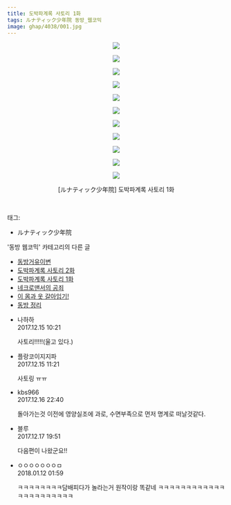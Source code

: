 ```yaml
---
title: 도박파계록 사토리 1화
tags: ルナティック少年院 동방_웹코믹
image: ghap/4038/001.jpg
---
```

<div class="article">
<p style="text-align: center; clear: none; float: none;"><img src="{{ site.nasurl }}/ghap/4038/001.jpg"/></p>
<p style="text-align: center; clear: none; float: none;"><img src="{{ site.nasurl }}/ghap/4038/002.jpg"/></p>
<p style="text-align: center; clear: none; float: none;"><img src="{{ site.nasurl }}/ghap/4038/003.jpg"/></p>
<p style="text-align: center; clear: none; float: none;"><img src="{{ site.nasurl }}/ghap/4038/004.jpg"/></p>
<p style="text-align: center; clear: none; float: none;"><img src="{{ site.nasurl }}/ghap/4038/005.jpg"/></p>
<p style="text-align: center; clear: none; float: none;"><img src="{{ site.nasurl }}/ghap/4038/006.jpg"/></p>
<p style="text-align: center; clear: none; float: none;"><img src="{{ site.nasurl }}/ghap/4038/007.jpg"/></p>
<p style="text-align: center; clear: none; float: none;"><img src="{{ site.nasurl }}/ghap/4038/008.jpg"/></p>
<p style="text-align: center; clear: none; float: none;"><img src="{{ site.nasurl }}/ghap/4038/009.jpg"/></p>
<p style="text-align: center; clear: none; float: none;"><img src="{{ site.nasurl }}/ghap/4038/010.jpg"/></p>
<p style="text-align: center; clear: none; float: none;"><img src="{{ site.nasurl }}/ghap/4038/011.jpg"/></p>
<p style="text-align: center; clear: none; float: none;">[ルナティック少年院] 도박파계록 사토리 1화</p>
<p><br/></p>
</div><div class="tagTrail">
<p>태그: </p>
<ul>
<li>ルナティック少年院</li>
</ul>
</div><div class="another">
<p>'동방 웹코믹' 카테고리의 다른 글</p>
<ul>
<li><a href="/2017-12-15-ghap_4042">동방거유이변</a></li>
<li><a href="/2017-12-15-ghap_4039">도박파계록 사토리 2화</a></li>
<li><a href="/2017-12-15-ghap_4038">도박파계록 사토리 1화</a></li>
<li><a href="/2017-12-12-ghap_4029">네크로맨서의 공죄</a></li>
<li><a href="/2017-12-12-ghap_4028">이 몸과 옷 갈아입기!</a></li>
<li><a href="/2017-12-01-ghap_4016">동방 정리</a></li>
</ul>
</div><div class="cb_module cb_fluid">
<div class="cb_wrt cb_profile">
<div class="comment">
<ul>
<li class="cb_thumb_off" id="comment15152584">
<div class="cb_comment_area">
<div class="cb_info_area">
<div class="cb_section">
<span class="cb_nick_name">나하하</span>
</div>
<div class="cb_section">
<span class="cb_date">2017.12.15 10:21 </span>
</div>
</div>
<div class="cb_dsc_comment">
<p class="cb_dsc">
											사토리!!!!!(울고 있다.)
										</p>
</div>
</div></li>
<li class="cb_thumb_off" id="comment15152614">
<div class="cb_comment_area">
<div class="cb_info_area">
<div class="cb_section">
<span class="cb_nick_name">플랑코이지지파</span>
</div>
<div class="cb_section">
<span class="cb_date">2017.12.15 11:21 </span>
</div>
</div>
<div class="cb_dsc_comment">
<p class="cb_dsc">
											사토링 ㅠㅠ
										</p>
</div>
</div></li>
<li class="cb_thumb_off" id="comment15153565">
<div class="cb_comment_area">
<div class="cb_info_area">
<div class="cb_section">
<span class="cb_nick_name">kbs966</span>
</div>
<div class="cb_section">
<span class="cb_date">2017.12.16 22:40 </span>
</div>
</div>
<div class="cb_dsc_comment">
<p class="cb_dsc">
											돌아가는것 이전에 영양실조에 과로, 수면부족으로 먼저 명계로 떠날것같다.
										</p>
</div>
</div></li>
<li class="cb_thumb_off" id="comment15154085">
<div class="cb_comment_area">
<div class="cb_info_area">
<div class="cb_section">
<span class="cb_nick_name">블루</span>
</div>
<div class="cb_section">
<span class="cb_date">2017.12.17 19:51 </span>
</div>
</div>
<div class="cb_dsc_comment">
<p class="cb_dsc">
											다음편이 나왔군요!!
										</p>
</div>
</div></li>
<li class="cb_thumb_off" id="comment15172414">
<div class="cb_comment_area">
<div class="cb_info_area">
<div class="cb_section">
<span class="cb_nick_name">ㅇㅇㅇㅇㅇㅇㅇㅁ</span>
</div>
<div class="cb_section">
<span class="cb_date">2018.01.12 01:59 </span>
</div>
</div>
<div class="cb_dsc_comment">
<p class="cb_dsc">
											ㅋㅋㅋㅋㅋㅋㅋㅋ담배피다가 놀라는거 원작이랑 똑같네 ㅋㅋㅋㅋㅋㅋㅋㅋㅋㅋㅋㅋㅋㅋㅋㅋㅋㅋㅋㅋㅋㅋ
										</p>
</div>
</div></li>
</ul>
</div>
</div><!-- commentList close -->
</div>